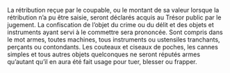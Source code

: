 La rétribution reçue par le coupable, ou le montant de sa valeur lorsque la rétribution n’a pu être saisie, seront déclarés acquis au Trésor public par le jugement.
La confiscation de l’objet du crime ou du délit et des objets et instruments ayant servi à le commettre sera prononcée.
Sont compris dans le mot armes, toutes machines, tous instruments ou ustensiles tranchants, perçants ou contondants.
Les couteaux et ciseaux de poches, les cannes simples et tous autres objets quelconques ne seront réputés armes qu’autant qu’il en aura été fait usage pour tuer, blesser ou frapper.